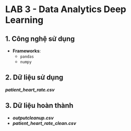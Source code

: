 # LAB 3 - Data Analytics Deep Learning

## 1. Công nghệ sử dụng
- **Frameworks**: 
  - `pandas`
  - `numpy`
## 2. Dữ liệu sử dụng
***patient_heart_rate.csv***
## 3. Dữ liệu hoàn thành
- ***outputcleanup.csv*** 
- ***patient_heart_rate_clean.csv***
